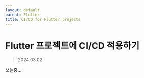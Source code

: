 ```yaml
---
layout: default
parent: Flutter
title: CI/CD for Flutter projects
---
```


# Flutter 프로젝트에 CI/CD 적용하기
> 2024.03.02

쓰는중....